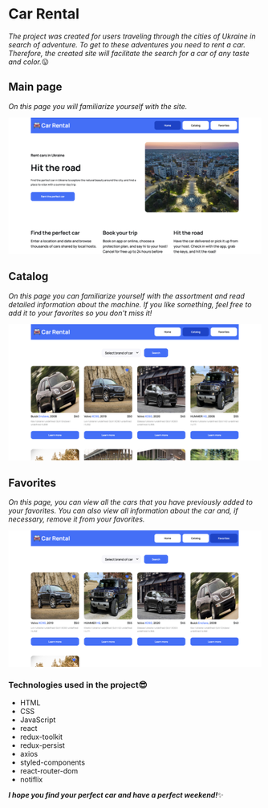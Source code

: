 # Car Rental

*The project was created for users traveling through the cities of Ukraine in search of adventure. To get to these adventures you need to rent a car. Therefore, the created site will facilitate the search for a car of any taste and color.*:stuck_out_tongue:

## Main page 

  *On this page you will familiarize yourself with the site.*

  ![main page](./public//main-page.png)

## Catalog 

*On this page you can familiarize yourself with the assortment and read detailed information about the machine. If you like something, feel free to add it to your favorites so you don't miss it!*

![catalog](./public//catalog.png)

## Favorites 

*On this page, you can view all the cars that you have previously added to your favorites. You can also view all information about the car and, if necessary, remove it from your favorites.*

![favorites](./public//favorites.png)


### Technologies used in the project:sunglasses:

+ HTML
+ CSS
+ JavaScript
+ react
+ redux-toolkit
+ redux-persist
+ axios
+ styled-components
+ react-router-dom
+ notiflix


***I hope you find your perfect car and have a perfect weekend!***:sparkles:

